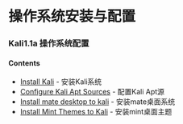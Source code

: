 # 操作系统安装与配置

### Kali1.1a 操作系统配置

#### Contents

- [Install Kali](Kali1.1a/Install-kali.md) - 安装Kali系统
- [Configure Kali Apt Sources](Kali1.1a/Configure-Apt-sources.md) - 配置Kali Apt源
- [Install mate desktop to kali](Kali1.1a/Install-Mate-disktop.md) - 安装mate桌面系统
- [Install Mint Themes to Kali](Kali1.1a/Install-Mint-Themes.md) - 安装mint桌面主题 
